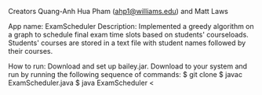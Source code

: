 Creators Quang-Anh Hua Pham (ahp1@williams.edu) and Matt Laws

App name: ExamScheduler
Description: Implemented a greedy algorithm on a graph to schedule final exam time slots based on students' courseloads. Students' courses are stored in a text file with student names followed by their courses.

How to run:
Download and set up bailey.jar.
Download to your system and run by running the following sequence of commands:
            $ git clone <link to this repo>
            $ javac ExamScheduler.java
            $ java ExamScheduler <<path to student course database>
